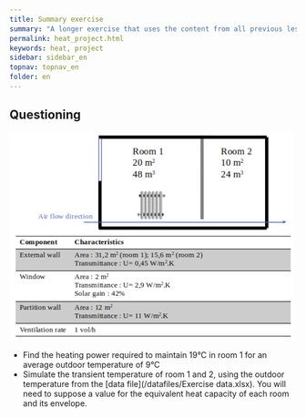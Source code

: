 ```yaml
---
title: Summary exercise
summary: "A longer exercise that uses the content from all previous lessons"
permalink: heat_project.html
keywords: heat, project
sidebar: sidebar_en
topnav: topnav_en
folder: en
---
```



## Questioning

<img src="images/heat_project.png" style="width: 500px;">

* Find the heating power required to maintain 19°C in room 1 for an average outdoor temperature of 9°C
* Simulate the transient temperature of room 1 and 2, using the outdoor temperature from the [data file](/datafiles/Exercise data.xlsx). You will need to suppose a value for the equivalent heat capacity of each room and its envelope.
